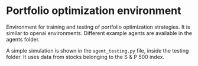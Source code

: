 # Portfolio optimization environment

Environment for training and testing of portfolio optimization strategies. It is similar to openai environments. Different example agents are available in the agents folder.

A simple simulation is shown in the ```agent_testing.py``` file, inside the testing folder. It uses data from stocks belonging to the S & P 500 index. 